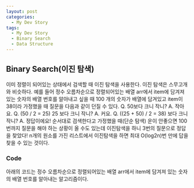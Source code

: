 ```yaml
---
layout: post
categories:
  - My Dev Story
tags:
  - My Dev Story
  - Binary Search
  - Data Structure
---
```

## Binary Search(이진 탐색)
이미 정렬이 되어있는 상태에서 검색할 때 이진 탐색을 사용한다.
이진 탐색은 스무고개와 비슷하다.
예를 들어 정수 오름차순으로 정렬되어있는 배열 arr에서 item에 담겨져 있는 숫자의 배열 번호를 알아내고 싶을 때
100 개의 숫자가 배열에 담겨있고 item이 38이라 가정했을 때 질문을 다음과 같이 던질 수 있다.
Q. 50보다 크니 작니? A. 작아요.
Q. (50 / 2 = 25) 25 보다 크니 작니? A. 커요.
Q. ((25 + 50) / 2 = 38) 보다 크니 작니? A. 정답이에요!
순서대로 검색한다고 가정했을 때(단순 탐색) 운이 안좋으면 100번까지 질문을 해야 하는 상황이 올 수도 있는데
이진탐색을 하니 3번의 질문으로 정답을 찾았다!
n개의 원소를 가진 리스트에서 이진탐색을 하면 최대 O(log2n)번 만에 답을 찾을 수 있는 것이다.
### Code
아래의 코드는 정수 오름차순으로 정렬되어있는 배열 arr에서 item에 담겨져 있는 숫자의 배열 번호를 알아내는 알고리즘이다.
